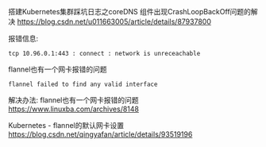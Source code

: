 搭建Kubernetes集群踩坑日志之coreDNS 组件出现CrashLoopBackOff问题的解决
https://blog.csdn.net/u011663005/article/details/87937800


报错信息:
```
tcp 10.96.0.1:443 : connect : network is unreceachable
```

flannel也有一个网卡报错的问题
```
flannel failed to find any valid interface
```

解决办法:
flannel也有一个网卡报错的问题
https://www.linuxba.com/archives/8148

Kubernetes - flannel的默认网卡设置
https://blog.csdn.net/qingyafan/article/details/93519196

